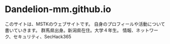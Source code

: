# Dandelion-mm.github.io

このサイトは、MSTKのウェブサイトです。
自身のプロフィールや活動について書いていきます。
群馬県出身。新潟県在住。大学４年生。
情報、ネットワーク、セキュリティ、SecHack365
